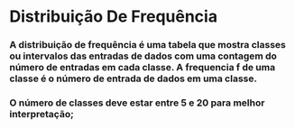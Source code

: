 # Distribuição De Frequência

### A distribuição de frequência é uma tabela que mostra classes ou intervalos das entradas de dados com uma contagem do número de entradas em cada classe. A frequencia f de uma classe é o número de entrada de dados em uma classe. 

### O número de classes deve estar entre 5 e 20 para melhor interpretação;
